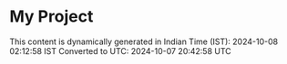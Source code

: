 # My Project

This content is dynamically generated in Indian Time (IST): 2024-10-08 02:12:58 IST
Converted to UTC: 2024-10-07 20:42:58 UTC
